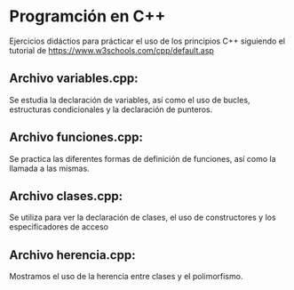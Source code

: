 # Programción en C++

Ejercicios didáctios para prácticar el uso de los principios C++ siguiendo
el tutorial de https://www.w3schools.com/cpp/default.asp

## Archivo variables.cpp:
Se estudia la declaración de variables, así como el uso de bucles, estructuras
condicionales y la declaración de punteros.

## Archivo funciones.cpp:
Se practica las diferentes formas de definición de funciones, así como
la llamada a las mismas.

## Archivo clases.cpp:
Se utiliza para ver la declaración de clases, el uso de constructores y
los especificadores de acceso

## Archivo herencia.cpp:
Mostramos el uso de la herencia entre clases y el polimorfismo.
